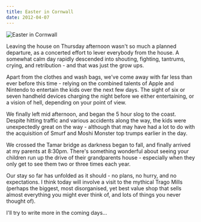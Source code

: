 ```yaml
---
title: Easter in Cornwall
date: 2012-04-07
---
```


![Easter in Cornwall](https://source.unsplash.com/hopX_jpVtRM/1600x900)

Leaving the house on Thursday afternoon wasn't so much a planned departure, as a concerted effort to lever everybody from the house. A somewhat calm day rapidly descended into shouting, fighting, tantrums, crying, and retribution - and that was just the grow ups.

Apart from the clothes and wash bags, we've come away with far less than ever before this time - relying on the combined talents of Apple and Nintendo to entertain the kids over the next few days. The sight of six or seven handheld devices charging the night before we either entertaining, or a vision of hell, depending on your point of view.

We finally left mid afternoon, and began the 5 hour slog to the coast. Despite hitting traffic and various accidents along the way, the kids were unexpectedly great on the way - although that may have had a lot to do with the acquisition of Smurf and Moshi Monster top trumps earlier in the day.

We crossed the Tamar bridge as darkness began to fall, and finally arrived at my parents at 8:30pm. There's something wonderful about seeing your children run up the drive of their grandparents house - especially when they only get to see them two or three times each year.

Our stay so far has unfolded as it should - no plans, no hurry, and no expectations. I think today will involve a visit to the mythical Trago Mills (perhaps the biggest, most disorganised, yet best value shop that sells almost everything you might ever think of, and lots of things you never thought of).

I'll try to write more in the coming days...